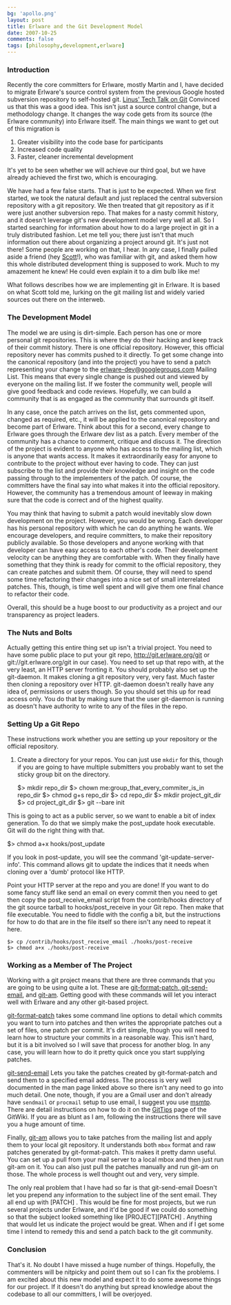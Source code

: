 ```yaml
---
bg: 'apollo.png'
layout: post
title: Erlware and the Git Development Model
date: 2007-10-25
comments: false
tags: [philosophy,development,erlware]
---
```


### Introduction

Recently the core committers for Erlware, mostly Martin and I, have
decided to migrate Erlware's source control system from the previous
Google hosted subversion repository to self-hosted git. [Linus' Tech
Talk on Git](http://www.youtube.com/watch?v=4XpnKHJAok8) Convinced us
that this was a good idea. This isn't just a source control change,
but a methodology change. It changes the way code gets from its source
(the Erlware community) into Erlware itself. The main things we want
to get out of this migration is

1. Greater visibility into the code base for participants
2. Increased code quality
3. Faster, cleaner incremental development

It's yet to be seen whether we will achieve our third goal, but we
have already achieved the first two, which is encouraging.

We have had a few false starts. That is just to be expected. When we
first started, we took the natural default and just replaced the central
subversion repository with a git repository. We then treated that git
repository as if it were just another subversion repo. That makes for
a nasty commit history, and it doesn't leverage git's new development
model very well at all. So I started searching for information about
how to do a large project in git in a truly distributed fashion. Let
me tell you; there just isn't that much information out there about
organizing a project around git. It's just not there! Some people are
working on that, I hear. In any case, I finally pulled aside a friend
(hey [Scott](http://srparish.net/)!), who was familiar with git, and
asked them how this whole distributed development thing is supposed to
work. Much to my amazement he knew! He could even explain it
to a dim bulb like me!

What follows describes how we are implementing git in Erlware. It is
based on what Scott told me, lurking on the git mailing list and
widely varied sources out there on the interweb.

### The Development Model

The model we are using is dirt-simple. Each person has one or more
personal git repositories. This is where they do their hacking and
keep track of their commit history. There is one official
repository. However, this official repository never has commits pushed
to it directly. To get some change into the canonical repository (and
into the project) you have to send a patch representing your change to
the
[erlware-dev@googlegroups.com](http://groups.google.com/group/erlware-dev)
Mailing List. This means that every single change is pushed out and
viewed by everyone on the mailing list. If we foster the community
well, people will give good feedback and code reviews. Hopefully, we
can build a community that is as engaged as the community that
surrounds git itself.

In any case, once the patch arrives on the list, gets commented upon,
changed as required, etc., it will be applied to the canonical
repository and become part of Erlware. Think about this for a second,
every change to Erlware goes through the Erlware dev list as a
patch. Every member of the community has a chance to comment, critique
and discuss it. The direction of the project is evident to anyone who
has access to the mailing list, which is anyone that wants access. It
makes it extraordinarily easy for anyone to contribute to the project
without ever having to code. They can just subscribe to the list and
provide their knowledge and insight on the code passing through to the
implementers of the patch. Of course, the committers have the final say
into what makes it into the official repository. However,
the community has a tremendous amount of leeway in making sure that the code
is correct and of the highest quality.

You may think that having to submit a patch would inevitably slow down
development on the project. However, you would be wrong. Each
developer has his personal repository with which he can do anything he
wants. We encourage developers, and require committers, to make their
repository publicly available. So those developers and anyone working
with that developer can have easy access to each other's code. Their
development velocity can be anything they are comfortable with. When
they finally have something that they think is ready for commit to the
official repository, they can create patches and submit them. Of
course, they will need to spend some time refactoring their changes
into a nice set of small interrelated patches. This, though, is time
well spent and will give them one final chance to refactor their code.

Overall, this should be a huge boost to our productivity as a project
and our transparency as project leaders.

### The Nuts and Bolts

Actually getting this entire thing set up isn't a trivial project. You
need to have some public place to put your git repo,
http://git.erlware.org/git or git://git.erlware.org/git in our
case). You need to set up that repo with, at the very least, an HTTP
server fronting it. You should probably also set up the git-daemon. It
makes cloning a git repository very, very fast. Much faster then
cloning a repository over HTTP. git-daemon doesn't really have any
idea of, permissions or users though. So you should set this up for
read access only. You do that by making sure that the user git-daemon
is running as doesn't have authority to write to any of the files in
the repo.

### Setting Up a Git Repo

These instructions work whether you are setting up your repository
or the official repository.

1) Create a directory for your repos. You can just use `mkdir` for this,
 though if you are going to have multiple submitters you probably want
 to set the sticky group bit on the directory.


    $> mkdir repo_dir
    $> chown me:group_that_every_commiter_is_in repo_dir
    $> chmod g+s repo_dir
    $> cd repo_dir
    $> mkdir project_git_dir
    $> cd project_git_dir
    $> git --bare init

This is going to act as a public server, so we want to enable a bit of
index generation. To do that we simply make the post\_update hook
executable. Git will do the right thing with that.

$> chmod a+x hooks/post_update

If you look in post-update, you will see the command
'git-update-server-info'. This command allows git to update the
indices that it needs when cloning over a 'dumb' protocol like HTTP.

Point your HTTP server at the repo and you are done! If you want to do
some fancy stuff like send an email on every commit then you need to
get then copy the post\_receive\_email script from the contrib/hooks
directory of the git source tarball to hooks/post\_receive in your Git
repo. Then make that file executable. You need to fiddle with the
config a bit, but the instructions for how to do that are in the file
itself so there isn't any need to repeat it here.

    $> cp /contrib/hooks/post_receive_email ./hooks/post-receive
    $> chmod a+x ./hooks/post-receive

### Working as a Member of The Project

Working with a git project means that there are three commands that
you are going to be using quite a lot. These are
[git-format-patch](http://www.kernel.org/pub/software/scm/git/docs/git-format-patch.html),[
git-send-email](http://www.kernel.org/pub/software/scm/git/docs/git-send-email.html),
and
[git-am](http://www.kernel.org/pub/software/scm/git/docs/git-am.html). Getting
good with these commands will let you interact well with Erlware and
any other git-based project.

[git-format-patch](http://www.kernel.org/pub/software/scm/git/docs/git-format-patch.html)
takes some command line options to detail which commits you want to
turn into patches and then writes the appropriate patches out a set of
files, one patch per commit. It's dirt simple, though you will need to
learn how to structure your commits in a reasonable way. This isn't
hard, but it is a bit involved so I will save that process for another
blog. In any case, you will learn how to do it pretty quick once you
start supplying patches.

[git-send-email](http://www.kernel.org/pub/software/scm/git/docs/git-send-email.html)
Lets you take the patches created by git-format-patch and send them to
a specified email address. The process is very well documented in the
man page linked above so there isn't any need to go into much
detail. One note, though, if you are a Gmail user and don't already
have `sendmail` or `procmail` setup to use email, I suggest you use
[msmtp](http://msmtp.sourceforge.net/). There are detail instructions
on how to do it on the
[GitTips](http://www.blogger.com/%5Bhttp://git.or.cz/gitwiki/GitTips#head-a015948617d9becbdc9836776f96ad244ba87cb8)
page of the GitWiki. If you are as blunt as I am, following the
instructions there will save you a huge amount of time.

Finally,
[git-am](http://www.kernel.org/pub/software/scm/git/docs/git-am.html)
allows you to take patches from the mailing list and apply them to
your local git repository. It understands both `mbox` format and raw
patches generated by git-format-patch. This makes it pretty damn
useful. You can set up a pull from your mail server to a local mbox
and then just run git-am on it. You can also just pull the patches
manually and run git-am on those. The whole process is well thought
out and very, very simple.

The only real problem that I have had so far is that git-send-email
Doesn't let you prepend any information to the subject line of the
sent email. They all end up with [PATCH] . This would be fine for most
projects, but we run several projects under Erlware, and it'd be good
if we could do something so that the subject looked something like
[PROJECT][PATCH] . Anything that would let us indicate the project
would be great. When and if I get some time I intend to remedy this
and send a patch back to the git community.

### Conclusion

That's it. No doubt I have missed a huge number of things. Hopefully,
the commenters will be nitpicky and point them out so I can fix the
problems. I am excited about this new model and expect it to do some
awesome things for our project. If it doesn't do anything but spread
knowledge about the codebase to all our committers, I will be
overjoyed.